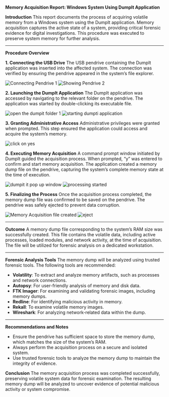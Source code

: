 **Memory Acquisition Report: Windows System Using DumpIt Application**

**Introduction**
This report documents the process of acquiring volatile memory from a Windows system using the DumpIt application. Memory acquisition captures the active state of a system, providing critical forensic evidence for digital investigations. This procedure was executed to preserve system memory for further analysis.

---

**Procedure Overview**

**1. Connecting the USB Drive**
The USB pendrive containing the DumpIt application was inserted into the affected system. The connection was verified by ensuring the pendrive appeared in the system’s file explorer.

![Connecting Pendrive 1](https://github.com/user-attachments/assets/9efa8595-93a3-4f1a-9ef7-c65e98cc6837)
![Showing Pendrive 2](https://github.com/user-attachments/assets/5657edd9-4bb5-43be-8015-24b3a9954657)

**2. Launching the DumpIt Application**
The DumpIt application was accessed by navigating to the relevant folder on the pendrive. The application was started by double-clicking its executable file.

![open the dumpit folder 1](https://github.com/user-attachments/assets/bca232f1-8dea-4ebe-a9d8-f0170d2b0324)
![starting dumpti application](https://github.com/user-attachments/assets/d836c2cf-f06f-4b27-9751-c4f984087734)

**3. Granting Administrative Access**
Administrative privileges were granted when prompted. This step ensured the application could access and acquire the system’s memory.

![click on yes](https://github.com/user-attachments/assets/6ac11ed0-a31a-4fe6-a0bd-bf8a58b7e5e7)

**4. Executing Memory Acquisition**
A command prompt window initiated by DumpIt guided the acquisition process. When prompted, “y” was entered to confirm and start memory acquisition. The application created a memory dump file on the pendrive, capturing the system’s complete memory state at the time of execution.

![dumpit it pop up window](https://github.com/user-attachments/assets/d2d5b049-4ef7-40c5-b4dd-4f63f3b007f8)
![processing started](https://github.com/user-attachments/assets/a69cf3ec-f745-4f76-9528-d0668508b072)


**5. Finalizing the Process**
Once the acquisition process completed, the memory dump file was confirmed to be saved on the pendrive. The pendrive was safely ejected to prevent data corruption.

![Memory Acquisition file created](https://github.com/user-attachments/assets/61b76576-c7c4-48fc-b076-77d811e83e2c)
![eject](https://github.com/user-attachments/assets/cb583972-d0ea-4344-a7ac-871612fb0c92)

---

**Outcome**
A memory dump file corresponding to the system’s RAM size was successfully created. This file contains the volatile data, including active processes, loaded modules, and network activity, at the time of acquisition. The file will be utilized for forensic analysis on a dedicated workstation.

---

**Forensic Analysis Tools**
The memory dump will be analyzed using trusted forensic tools. The following tools are recommended:

- **Volatility**: To extract and analyze memory artifacts, such as processes and network connections.
- **Autopsy**: For user-friendly analysis of memory and disk data.
- **FTK Imager**: For examining and validating forensic images, including memory dumps.
- **Redline**: For identifying malicious activity in memory.
- **Rekall**: To examine volatile memory images.
- **Wireshark**: For analyzing network-related data within the dump.

---

**Recommendations and Notes**
- Ensure the pendrive has sufficient space to store the memory dump, which matches the size of the system’s RAM.
- Always perform the acquisition process on a secure and isolated system.
- Use trusted forensic tools to analyze the memory dump to maintain the integrity of evidence.

**Conclusion**
The memory acquisition process was completed successfully, preserving volatile system data for forensic examination. The resulting memory dump will be analyzed to uncover evidence of potential malicious activity or system compromise.

